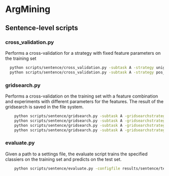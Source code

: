 # ArgMining

## Sentence-level scripts
### cross_validation.py
Performs a cross-validation for a strategy with fixed feature parameters on the training set
``` bash
  python scripts/sentence/cross_validation.py -subtask A -strategy unigram -c svm
  python scripts/sentence/cross_validation.py -subtask A -strategy pos_distribution -c svm

```

### gridsearch.py
Performs a cross-validation on the training set with a feature combination and experiments with different parameters for the features. The result of the gridsearch is saved in the file system.
``` bash
    python scripts/sentence/gridsearch.py -subtask A -gridsearchstrategy unigram -c svm
    python scripts/sentence/gridsearch.py -subtask A -gridsearchstrategy bigram -c svm
    python scripts/sentence/gridsearch.py -subtask A -gridsearchstrategy pos_distribution_feature_selection -c svm
    python scripts/sentence/gridsearch.py -subtask A -gridsearchstrategy pos_distribution -c svm

```

### evaluate.py
Given a path to a settings file, the evaluate script trains the specified classiers on the training set and predicts on the test set.
``` bash
    python scripts/sentence/evaluate.py -configfile results/sentence/temp/XXX

```